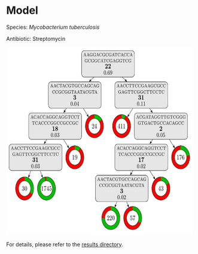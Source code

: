 
# Model

Species: *Mycobacterium tuberculosis*

Antibiotic: Streptomycin

<a href="./model.pdf"><img src="./model.png" width=500 height=500 /></a>

For details, please refer to the [results directory](../../../../../results/cart_b/mycobacterium%20tuberculosis/streptomycin/repeat_6/).

